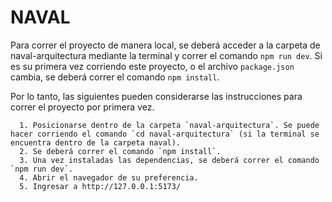# NAVAL

Para correr el proyecto de manera local, se deberá acceder a la carpeta de naval-arquitectura mediante la terminal y correr el comando `npm run dev`.
Si es su primera vez corriendo este proyecto, o el archivo `package.json` cambia, se deberá correr el comando `npm install`.

Por lo tanto, las siguientes pueden considerarse las instrucciones para correr el proyecto por primera vez.

```
  1. Posicionarse dentro de la carpeta `naval-arquitectura`. Se puede hacer corriendo el comando `cd naval-arquitectura` (si la terminal se encuentra dentro de la carpeta naval).
  2. Se deberá correr el comando `npm install`.
  3. Una vez instaladas las dependencias, se deberá correr el comando `npm run dev`.
  4. Abrir el navegador de su preferencia.
  5. Ingresar a http://127.0.0.1:5173/
```